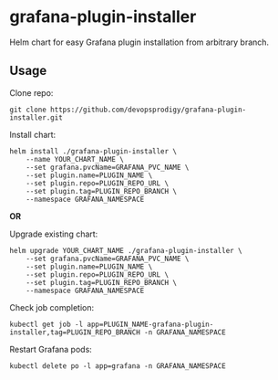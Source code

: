 # grafana-plugin-installer

Helm chart for easy Grafana plugin installation from arbitrary branch.


## Usage

Clone repo:
```
git clone https://github.com/devopsprodigy/grafana-plugin-installer.git
```

Install chart:
```
helm install ./grafana-plugin-installer \ 
    --name YOUR_CHART_NAME \
    --set grafana.pvcName=GRAFANA_PVC_NAME \
    --set plugin.name=PLUGIN_NAME \
    --set plugin.repo=PLUGIN_REPO_URL \
    --set plugin.tag=PLUGIN_REPO_BRANCH \
    --namespace GRAFANA_NAMESPACE
```

**OR**

Upgrade existing chart:
```
helm upgrade YOUR_CHART_NAME ./grafana-plugin-installer \ 
    --set grafana.pvcName=GRAFANA_PVC_NAME \
    --set plugin.name=PLUGIN_NAME \
    --set plugin.repo=PLUGIN_REPO_URL \
    --set plugin.tag=PLUGIN_REPO_BRANCH \
    --namespace GRAFANA_NAMESPACE
```

Check job completion:
```
kubectl get job -l app=PLUGIN_NAME-grafana-plugin-installer,tag=PLUGIN_REPO_BRANCH -n GRAFANA_NAMESPACE 
```

Restart Grafana pods:
```
kubectl delete po -l app=grafana -n GRAFANA_NAMESPACE
```
